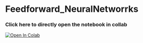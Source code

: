 # Feedforward_NeuralNetworrks

### Click here to directly open the notebook in collab 

[![Open In Colab](https://colab.research.google.com/assets/colab-badge.svg)](https://colab.research.google.com/github/Niranjankumar-c/Feedforward_NeuralNetworrks/blob/master/FeedForwardNetworks/FeedForwardNeuralNetwork.ipynb)
